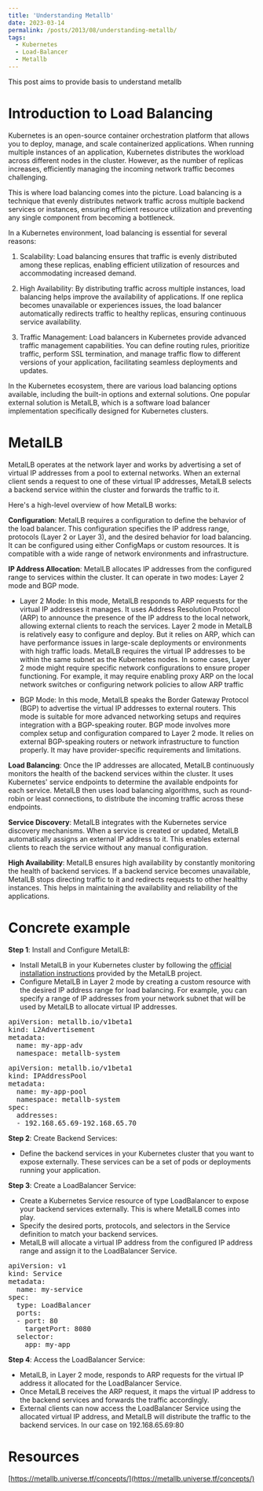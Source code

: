 ```yaml
---
title: 'Understanding Metallb'
date: 2023-03-14
permalink: /posts/2013/08/understanding-metallb/
tags:
  - Kubernetes
  - Load-Balancer
  - Metallb
---
```


This post aims to provide basis to understand metallb

Introduction to Load Balancing 
======
Kubernetes is an open-source container orchestration platform that allows you to deploy, manage, and scale containerized applications. When running multiple instances of an application, Kubernetes distributes the workload across different nodes in the cluster. However, as the number of replicas increases, efficiently managing the incoming network traffic becomes challenging.

This is where load balancing comes into the picture. Load balancing is a technique that evenly distributes network traffic across multiple backend services or instances, ensuring efficient resource utilization and preventing any single component from becoming a bottleneck.

In a Kubernetes environment, load balancing is essential for several reasons:

1. Scalability: Load balancing ensures that traffic is evenly distributed among these replicas, enabling efficient utilization of resources and accommodating increased demand.

2. High Availability: By distributing traffic across multiple instances, load balancing helps improve the availability of applications. If one replica becomes unavailable or experiences issues, the load balancer automatically redirects traffic to healthy replicas, ensuring continuous service availability.

3. Traffic Management: Load balancers in Kubernetes provide advanced traffic management capabilities. You can define routing rules, prioritize traffic, perform SSL termination, and manage traffic flow to different versions of your application, facilitating seamless deployments and updates.

In the Kubernetes ecosystem, there are various load balancing options available, including the built-in options and external solutions. One popular external solution is MetalLB, which is a software load balancer implementation specifically designed for Kubernetes clusters.

MetalLB
======
MetalLB operates at the network layer and works by advertising a set of virtual IP addresses from a pool to external networks. When an external client sends a request to one of these virtual IP addresses, MetalLB selects a backend service within the cluster and forwards the traffic to it.

Here's a high-level overview of how MetalLB works:

**Configuration**: MetalLB requires a configuration to define the behavior of the load balancer. This configuration specifies the IP address range, protocols (Layer 2 or Layer 3), and the desired behavior for load balancing. It can be configured using either ConfigMaps or custom resources. It is compatible with a wide range of network environments and infrastructure.

**IP Address Allocation**: MetalLB allocates IP addresses from the configured range to services within the cluster. It can operate in two modes: Layer 2 mode and BGP mode.
  - Layer 2 Mode: In this mode, MetalLB responds to ARP requests for the virtual IP addresses it manages. It uses Address Resolution Protocol (ARP) to announce the presence of the IP address to the local network, allowing external clients to reach the services. Layer 2 mode in MetalLB is relatively easy to configure and deploy. But it relies on ARP, which can have performance issues in large-scale deployments or environments with high traffic loads. MetalLB requires the virtual IP addresses to be within the same subnet as the Kubernetes nodes. In some cases, Layer 2 mode might require specific network configurations to ensure proper functioning. For example, it may require enabling proxy ARP on the local network switches or configuring network policies to allow ARP traffic

   - BGP Mode: In this mode, MetalLB speaks the Border Gateway Protocol (BGP) to advertise the virtual IP addresses to external routers. This mode is suitable for more advanced networking setups and requires integration with a BGP-speaking router. BGP mode involves more complex setup and configuration compared to Layer 2 mode. It relies on external BGP-speaking routers or network infrastructure to function properly. It may have provider-specific requirements and limitations.

**Load Balancing**: Once the IP addresses are allocated, MetalLB continuously monitors the health of the backend services within the cluster. It uses Kubernetes' service endpoints to determine the available endpoints for each service. MetalLB then uses load balancing algorithms, such as round-robin or least connections, to distribute the incoming traffic across these endpoints.

**Service Discovery**: MetalLB integrates with the Kubernetes service discovery mechanisms. When a service is created or updated, MetalLB automatically assigns an external IP address to it. This enables external clients to reach the service without any manual configuration.

**High Availability**: MetalLB ensures high availability by constantly monitoring the health of backend services. If a backend service becomes unavailable, MetalLB stops directing traffic to it and redirects requests to other healthy instances. This helps in maintaining the availability and reliability of the applications.

Concrete example
======

**Step 1**: Install and Configure MetalLB:
- Install MetalLB in your Kubernetes cluster by following the [official installation instructions](https://metallb.universe.tf/installation/) provided by the MetalLB project.
- Configure MetalLB in Layer 2 mode by creating a custom resource with the desired IP address range for load balancing. For example, you can specify a range of IP addresses from your network subnet that will be used by MetalLB to allocate virtual IP addresses.
<pre>
apiVersion: metallb.io/v1beta1
kind: L2Advertisement
metadata:
  name: my-app-adv
  namespace: metallb-system
</pre>
<pre>
apiVersion: metallb.io/v1beta1
kind: IPAddressPool
metadata:
  name: my-app-pool
  namespace: metallb-system
spec:
  addresses:
  - 192.168.65.69-192.168.65.70
</pre>

**Step 2**: Create Backend Services:
- Define the backend services in your Kubernetes cluster that you want to expose externally. These services can be a set of pods or deployments running your application.

**Step 3**: Create a LoadBalancer Service:
- Create a Kubernetes Service resource of type LoadBalancer to expose your backend services externally. This is where MetalLB comes into play.
- Specify the desired ports, protocols, and selectors in the Service definition to match your backend services.
- MetalLB will allocate a virtual IP address from the configured IP address range and assign it to the LoadBalancer Service.
<pre>
apiVersion: v1
kind: Service
metadata:
  name: my-service
spec:
  type: LoadBalancer
  ports:
  - port: 80
    targetPort: 8080
  selector:
    app: my-app
</pre>

**Step 4**: Access the LoadBalancer Service:
- MetalLB, in Layer 2 mode, responds to ARP requests for the virtual IP address it allocated for the LoadBalancer Service.
- Once MetalLB receives the ARP request, it maps the virtual IP address to the backend services and forwards the traffic accordingly.
- External clients can now access the LoadBalancer Service using the allocated virtual IP address, and MetalLB will distribute the traffic to the backend services. In our case on 192.168.65.69:80

Resources
======
[https://metallb.universe.tf/concepts/](https://metallb.universe.tf/concepts/)
